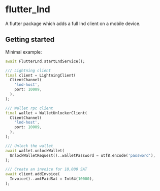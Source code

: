 # flutter_lnd

A flutter package which adds a full lnd client on a mobile device.

## Getting started
Minimal example:
```dart
await FlutterLnd.startLndService();

/// Lightning client
final client = LightningClient(
  ClientChannel(
    'lnd-host',
    port: 10009,
  ),
);

/// Wallet rpc client
final wallet = WalletUnlockerClient(
  ClientChannel(
    'lnd-host',
    port: 10009,
  ),
);

/// Unlock the wallet
await wallet.unlockWallet(
  UnlockWalletRequest()..walletPassword = utf8.encode('password'),
);

/// Create an invoice for 10,000 SAT
await client.addInvoice(
  Invoice()..amtPaidSat = Int64(10000),
);
```